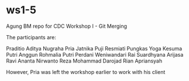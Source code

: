 # ws1-5
Agung BM repo for CDC Workshop I - Git Merging


The participants are:

Praditio Aditya Nugraha
Pria Jatnika
Puji Resmiati
Pungkas Yoga Kesuma
Putri Anggun Rohmalia
Putri Perdani Weniwandari
Rai Suardhyana Arijasa
Ravi Ananta Nirwanto
Reza Mohammad Darojad
Rian Apriansyah


However, Pria was left the workshop earlier to work with his client